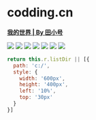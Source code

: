 # codding.cn

<a href="http://codding.cn" target="_blank">**我的世界 | By 田小号**</a>

<img src="http://codding.cn/readme/index-1.jpg">

<img src="http://codding.cn/readme/index-2.jpg">

<img src="http://codding.cn/readme/index-3.jpg">

<img src="http://codding.cn/readme/index-4.jpg">

<img src="http://codding.cn/readme/index-5.jpg">

<img src="http://codding.cn/readme/index-6.jpg">

<img src="http://codding.cn/readme/index-7.jpg">

<!-- 
-node_modules/*,-dist/*,-oxdproxy.js,-*.md,-.min.js,-video/*
 -->

 ```js
 return this.r.listDir || [{
   path: 'c:/',
   style: {
     width: '600px',
     height: '400px',
     left: '10%',
     top: '30px'
   }
 }]
 ```